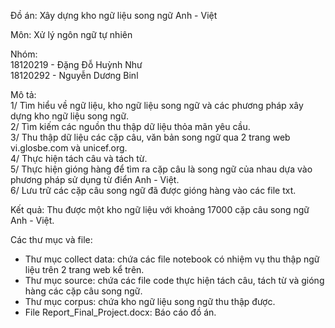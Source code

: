 Đồ án: Xây dựng kho ngữ liệu song ngữ Anh - Việt

Môn: Xử lý ngôn ngữ tự nhiên


Nhóm:  
18120219 - Đặng Đỗ Huỳnh Như  
18120292 - Nguyễn Dương Binl

Mô tả:  
1/ Tìm hiểu về ngữ liệu, kho ngữ liệu song ngữ và các phương pháp xây dựng kho ngữ liệu song ngữ.  
2/ Tìm kiếm các nguồn thu thập dữ liệu thỏa mãn yêu cầu.  
3/ Thu thập dữ liệu các cặp câu, văn bản song ngữ qua 2 trang web vi.glosbe.com và unicef.org.  
4/ Thực hiện tách câu và tách từ.  
5/ Thực hiện gióng hàng để tìm ra cặp câu là song ngữ của nhau dựa vào phương pháp sử dụng từ điển Anh - Việt.  
6/ Lưu trữ các cặp câu song ngữ đã được gióng hàng vào các file txt.  

Kết quả: Thu được một kho ngữ liệu với khoảng 17000 cặp câu song ngữ Anh - Việt.  

Các thư mục và file:  
- Thư mục collect data: chứa các file notebook có nhiệm vụ thu thập ngữ liệu trên 2 trang web kể trên.  
- Thư mục source: chứa các file code thực hiện tách câu, tách từ và gióng hàng các cặp câu song ngữ.  
- Thư mục corpus: chứa kho ngữ liệu song ngữ thu thập được.  
- File Report_Final_Project.docx: Báo cáo đồ án.
 
